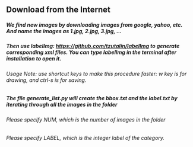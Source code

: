 ## Download from the Internet
##### We find new images by downloading images from google, yahoo, etc. And name the images as 1.jpg, 2.jpg, 3.jpg, ...

##### Then use labelImg: https://github.com/tzutalin/labelImg to generate corresponding xml files. You can type labelImg in the terminal after installation to open it. 
###### Usage Note: use shortcut keys to make this procedure faster: w key is for drawing, and ctrl-s is for saving.

##### The file generate_list.py will create the bbox.txt and the label.txt by iterating through all the images in the folder
###### Please specify NUM, which is the number of images in the folder
###### Please specify LABEL, which is the integer label of the category.
